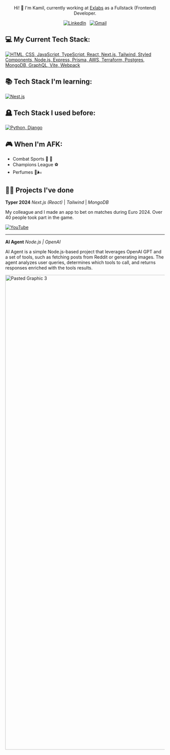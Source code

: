 

<div align="center">

Hi! 🙋 I'm Kamil, currently working at <a href="https://exlabs.com/">Exlabs</a> as a Fullstack (Frontend) Developer.

</div>

<div align="center">

[![LinkedIn](https://skillicons.dev/icons?i=linkedin)](https://www.linkedin.com/in/kamil-kusy/) &nbsp;
[![Gmail](https://skillicons.dev/icons?i=gmail)](mailto:kamil.kusy.111@gmail.com?subject=Hello%Kamil,%20From%20Github)

</div>

## 💻 My Current Tech Stack:

[![HTML, CSS, JavaScript, TypeScript, React, Next.js, Tailwind, Styled Components, Node.js, Express, Prisma, AWS, Terraform, Postgres, MongoDB, GraphQL, Vite, Webpack](https://skillicons.dev/icons?i=html,css,js,ts,react,nextjs,tailwind,styledcomponents,nodejs,express,prisma,aws,terraform,postgres,mongodb,graphql,vite,webpack)](https://skillicons.dev)

## 📚 Tech Stack I'm learning:

[![Nest.js](https://skillicons.dev/icons?i=nest)](https://skillicons.dev)


## 🪦 Tech Stack I used before:

[![Python, Django](https://skillicons.dev/icons?i=python,django)](https://skillicons.dev)


## 🎮 When I'm AFK:
- Combat Sports 🤼 🥊
- Champions League ⚽️
- Perfumes 🧴🌬️

## 👨‍💻 Projects I've done 

<b>Typer 2024</b> <i>Next.js (React)</i> | <i>Tailwind</i> | <i>MongoDB</i>

My colleague and I made an app to bet on matches during Euro 2024. Over 40 people took part in the game.

[![YouTube](http://i.ytimg.com/vi/qlA7iejqvCk/hqdefault.jpg)](https://www.youtube.com/watch?v=qlA7iejqvCk)

------

<b>AI Agent</b> <i>Node.js | OpenAI</i>

AI Agent is a simple Node.js-based project that leverages OpenAI GPT and a set of tools, such as fetching posts from Reddit or generating images. The agent analyzes user queries, determines which tools to call, and returns responses enriched with the tools results.

<img width="1499" alt="Pasted Graphic 3" src="https://github.com/user-attachments/assets/a78e156d-1c61-49b8-89f7-0a61890b097d" />
